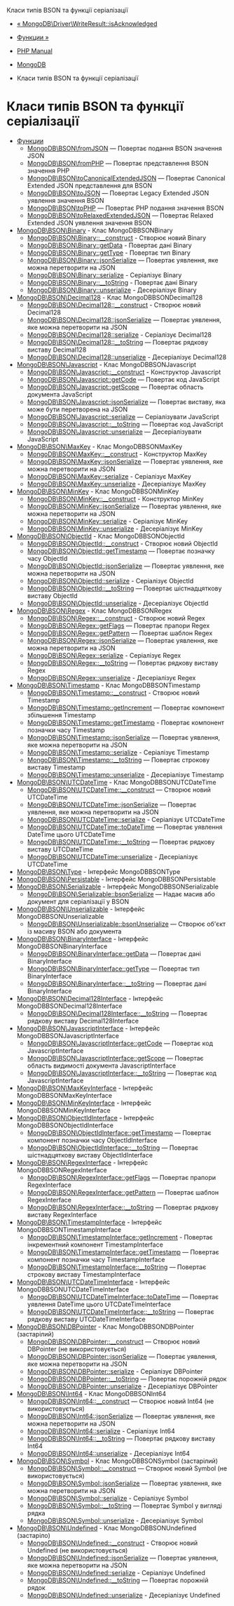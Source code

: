 Класи типів BSON та функції серіалізації

-   [« MongoDB\\Driver\\WriteResult::isAcknowledged](mongodb-driver-writeresult.isacknowledged.html)
    
-   [Функции »](ref.bson.functions.html)
    
-   [PHP Manual](index.html)
    
-   [MongoDB](set.mongodb.html)
    
-   Класи типів BSON та функції серіалізації
    

# Класи типів BSON та функції серіалізації

-   [Функции](ref.bson.functions.html)
    -   [MongoDB\\BSON\\fromJSON](function.mongodb.bson-fromjson.html) — Повертає подання BSON значення JSON
    -   [MongoDB\\BSON\\fromPHP](function.mongodb.bson-fromphp.html) — Повертає представлення BSON значення PHP
    -   [MongoDB\\BSON\\toCanonicalExtendedJSON](function.mongodb.bson-tocanonicalextendedjson.html) — Повертає Canonical Extended JSON представлення для BSON
    -   [MongoDB\\BSON\\toJSON](function.mongodb.bson-tojson.html) — Повертає Legacy Extended JSON уявлення значення BSON
    -   [MongoDB\\BSON\\toPHP](function.mongodb.bson-tophp.html) — Повертає PHP подання значення BSON
    -   [MongoDB\\BSON\\toRelaxedExtendedJSON](function.mongodb.bson-torelaxedextendedjson.html) — Повертає Relaxed Extended JSON уявлення значення BSON
-   [MongoDB\\BSON\\Binary](class.mongodb-bson-binary.html) - Клас MongoDBBSONBinary
    -   [MongoDB\\BSON\\Binary::\_\_construct](mongodb-bson-binary.construct.html) - Створює новий Binary
    -   [MongoDB\\BSON\\Binary::getData](mongodb-bson-binary.getdata.html) - Повертає дані Binary
    -   [MongoDB\\BSON\\Binary::getType](mongodb-bson-binary.gettype.html) - Повертає тип Binary
    -   [MongoDB\\BSON\\Binary::jsonSerialize](mongodb-bson-binary.jsonserialize.html) — Повертає уявлення, яке можна перетворити на JSON
    -   [MongoDB\\BSON\\Binary::serialize](mongodb-bson-binary.serialize.html) - Серіалізує Binary
    -   [MongoDB\\BSON\\Binary::\_\_toString](mongodb-bson-binary.tostring.html) - Повертає дані Binary
    -   [MongoDB\\BSON\\Binary::unserialize](mongodb-bson-binary.unserialize.html) - Десеріалізує Binary
-   [MongoDB\\BSON\\Decimal128](class.mongodb-bson-decimal128.html) - Клас MongoDBBSONDecimal128
    -   [MongoDB\\BSON\\Decimal128::\_\_construct](mongodb-bson-decimal128.construct.html) - Створює новий Decimal128
    -   [MongoDB\\BSON\\Decimal128::jsonSerialize](mongodb-bson-decimal128.jsonserialize.html) — Повертає уявлення, яке можна перетворити на JSON
    -   [MongoDB\\BSON\\Decimal128::serialize](mongodb-bson-decimal128.serialize.html) - Серіалізує Decimal128
    -   [MongoDB\\BSON\\Decimal128::\_\_toString](mongodb-bson-decimal128.tostring.html) — Повертає рядкову виставу Decimal128
    -   [MongoDB\\BSON\\Decimal128::unserialize](mongodb-bson-decimal128.unserialize.html) - Десеріалізує Decimal128
-   [MongoDB\\BSON\\Javascript](class.mongodb-bson-javascript.html) - Клас MongoDBBSONJavascript
    -   [MongoDB\\BSON\\Javascript::\_\_construct](mongodb-bson-javascript.construct.html) - Конструктор Javascript
    -   [MongoDB\\BSON\\Javascript::getCode](mongodb-bson-javascript.getcode.html) — Повертає код JavaScript
    -   [MongoDB\\BSON\\Javascript::getScope](mongodb-bson-javascript.getscope.html) — Повертає область документа JavaScript
    -   [MongoDB\\BSON\\Javascript::jsonSerialize](mongodb-bson-javascript.jsonserialize.html) — Повертає виставу, яка може бути перетворена на JSON
    -   [MongoDB\\BSON\\Javascript::serialize](mongodb-bson-javascript.serialize.html) — Серіалізувати JavaScript
    -   [MongoDB\\BSON\\Javascript::\_\_toString](mongodb-bson-javascript.tostring.html) — Повертає код JavaScript
    -   [MongoDB\\BSON\\Javascript::unserialize](mongodb-bson-javascript.unserialize.html) — Десеріалізувати JavaScript
-   [MongoDB\\BSON\\MaxKey](class.mongodb-bson-maxkey.html) - Клас MongoDBBSONMaxKey
    -   [MongoDB\\BSON\\MaxKey::\_\_construct](mongodb-bson-maxkey.construct.html) - Конструктор MaxKey
    -   [MongoDB\\BSON\\MaxKey::jsonSerialize](mongodb-bson-maxkey.jsonserialize.html) — Повертає уявлення, яке можна перетворити на JSON
    -   [MongoDB\\BSON\\MaxKey::serialize](mongodb-bson-maxkey.serialize.html) - Серіалізує MaxKey
    -   [MongoDB\\BSON\\MaxKey::unserialize](mongodb-bson-maxkey.unserialize.html) - Десеріалізує MaxKey
-   [MongoDB\\BSON\\MinKey](class.mongodb-bson-minkey.html) - Клас MongoDBBSONMinKey
    -   [MongoDB\\BSON\\MinKey::\_\_construct](mongodb-bson-minkey.construct.html) - Конструктор MinKey
    -   [MongoDB\\BSON\\MinKey::jsonSerialize](mongodb-bson-minkey.jsonserialize.html) — Повертає уявлення, яке можна перетворити на JSON
    -   [MongoDB\\BSON\\MinKey::serialize](mongodb-bson-minkey.serialize.html) - Серіалізує MinKey
    -   [MongoDB\\BSON\\MinKey::unserialize](mongodb-bson-minkey.unserialize.html) - Десеріалізує MinKey
-   [MongoDB\\BSON\\ObjectId](class.mongodb-bson-objectid.html) - Клас MongoDBBSONObjectId
    -   [MongoDB\\BSON\\ObjectId::\_\_construct](mongodb-bson-objectid.construct.html) - Створює новий ObjectId
    -   [MongoDB\\BSON\\ObjectId::getTimestamp](mongodb-bson-objectid.gettimestamp.html) — Повертає позначку часу ObjectId
    -   [MongoDB\\BSON\\ObjectId::jsonSerialize](mongodb-bson-objectid.jsonserialize.html) — Повертає уявлення, яке можна перетворити на JSON
    -   [MongoDB\\BSON\\ObjectId::serialize](mongodb-bson-objectid.serialize.html) - Серіалізує ObjectId
    -   [MongoDB\\BSON\\ObjectId::\_\_toString](mongodb-bson-objectid.tostring.html) — Повертає шістнадцяткову виставу ObjectId
    -   [MongoDB\\BSON\\ObjectId::unserialize](mongodb-bson-objectid.unserialize.html) - Десеріалізує ObjectId
-   [MongoDB\\BSON\\Regex](class.mongodb-bson-regex.html) - Клас MongoDBBSONRegex
    -   [MongoDB\\BSON\\Regex::\_\_construct](mongodb-bson-regex.construct.html) - Створює новий Regex
    -   [MongoDB\\BSON\\Regex::getFlags](mongodb-bson-regex.getflags.html) — Повертає прапори Regex
    -   [MongoDB\\BSON\\Regex::getPattern](mongodb-bson-regex.getpattern.html) — Повертає шаблон Regex
    -   [MongoDB\\BSON\\Regex::jsonSerialize](mongodb-bson-regex.jsonserialize.html) — Повертає уявлення, яке можна перетворити на JSON
    -   [MongoDB\\BSON\\Regex::serialize](mongodb-bson-regex.serialize.html) - Серіалізує Regex
    -   [MongoDB\\BSON\\Regex::\_\_toString](mongodb-bson-regex.tostring.html) — Повертає рядкову виставу Regex
    -   [MongoDB\\BSON\\Regex::unserialize](mongodb-bson-regex.unserialize.html) - Десеріалізує Regex
-   [MongoDB\\BSON\\Timestamp](class.mongodb-bson-timestamp.html) - Клас MongoDBBSONTimestamp
    -   [MongoDB\\BSON\\Timestamp::\_\_construct](mongodb-bson-timestamp.construct.html) - Створює новий Timestamp
    -   [MongoDB\\BSON\\Timestamp::getIncrement](mongodb-bson-timestamp.getincrement.html) — Повертає компонент збільшення Timestamp
    -   [MongoDB\\BSON\\Timestamp::getTimestamp](mongodb-bson-timestamp.gettimestamp.html) - Повертає компонент позначки часу Timestamp
    -   [MongoDB\\BSON\\Timestamp::jsonSerialize](mongodb-bson-timestamp.jsonserialize.html) — Повертає уявлення, яке можна перетворити на JSON
    -   [MongoDB\\BSON\\Timestamp::serialize](mongodb-bson-timestamp.serialize.html) - Серіалізує Timestamp
    -   [MongoDB\\BSON\\Timestamp::\_\_toString](mongodb-bson-timestamp.tostring.html) — Повертає строкову виставу Timestamp
    -   [MongoDB\\BSON\\Timestamp::unserialize](mongodb-bson-timestamp.unserialize.html) - Десеріалізує Timestamp
-   [MongoDB\\BSON\\UTCDateTime](class.mongodb-bson-utcdatetime.html) - Клас MongoDBBSONUTCDateTime
    -   [MongoDB\\BSON\\UTCDateTime::\_\_construct](mongodb-bson-utcdatetime.construct.html) — Створює новий UTCDateTime
    -   [MongoDB\\BSON\\UTCDateTime::jsonSerialize](mongodb-bson-utcdatetime.jsonserialize.html) — Повертає уявлення, яке можна перетворити на JSON
    -   [MongoDB\\BSON\\UTCDateTime::serialize](mongodb-bson-utcdatetime.serialize.html) - Серіалізує UTCDateTime
    -   [MongoDB\\BSON\\UTCDateTime::toDateTime](mongodb-bson-utcdatetime.todatetime.html) — Повертає уявлення DateTime цього UTCDateTime
    -   [MongoDB\\BSON\\UTCDateTime::\_\_toString](mongodb-bson-utcdatetime.tostring.html) — Повертає рядкову виставу UTCDateTime
    -   [MongoDB\\BSON\\UTCDateTime::unserialize](mongodb-bson-utcdatetime.unserialize.html) - Десеріалізує UTCDateTime
-   [MongoDB\\BSON\\Type](class.mongodb-bson-type.html) - Інтерфейс MongoDBBSONType
-   [MongoDB\\BSON\\Persistable](class.mongodb-bson-persistable.html) - Інтерфейс MongoDBBSONPersistable
-   [MongoDB\\BSON\\Serializable](class.mongodb-bson-serializable.html) - Інтерфейс MongoDBBSONSerializable
    -   [MongoDB\\BSON\\Serializable::bsonSerialize](mongodb-bson-serializable.bsonserialize.html) — Надає масив або документ для серіалізації у BSON
-   [MongoDB\\BSON\\Unserializable](class.mongodb-bson-unserializable.html) - Інтерфейс MongoDBBSONUnserializable
    -   [MongoDB\\BSON\\Unserializable::bsonUnserialize](mongodb-bson-unserializable.bsonunserialize.html) — Створює об'єкт із масиву BSON або документа
-   [MongoDB\\BSON\\BinaryInterface](class.mongodb-bson-binaryinterface.html) - Інтерфейс MongoDBBSONBinaryInterface
    -   [MongoDB\\BSON\\BinaryInterface::getData](mongodb-bson-binaryinterface.getdata.html) — Повертає дані BinaryInterface
    -   [MongoDB\\BSON\\BinaryInterface::getType](mongodb-bson-binaryinterface.gettype.html) — Повертає тип BinaryInterface
    -   [MongoDB\\BSON\\BinaryInterface::\_\_toString](mongodb-bson-binaryinterface.tostring.html) — Повертає дані BinaryInterface
-   [MongoDB\\BSON\\Decimal128Interface](class.mongodb-bson-decimal128interface.html) - Інтерфейс MongoDBBSONDecimal128Interface
    -   [MongoDB\\BSON\\Decimal128Interface::\_\_toString](mongodb-bson-decimal128interface.tostring.html) — Повертає рядкову виставу Decimal128Interface
-   [MongoDB\\BSON\\JavascriptInterface](class.mongodb-bson-javascriptinterface.html) - Інтерфейс MongoDBBSONJavascriptInterface
    -   [MongoDB\\BSON\\JavascriptInterface::getCode](mongodb-bson-javascriptinterface.getcode.html) — Повертає код JavascriptInterface
    -   [MongoDB\\BSON\\JavascriptInterface::getScope](mongodb-bson-javascriptinterface.getscope.html) — Повертає область видимості документа JavascriptInterface
    -   [MongoDB\\BSON\\JavascriptInterface::\_\_toString](mongodb-bson-javascriptinterface.tostring.html) — Повертає код JavascriptInterface
-   [MongoDB\\BSON\\MaxKeyInterface](class.mongodb-bson-maxkeyinterface.html) - Інтерфейс MongoDBBSONMaxKeyInterface
-   [MongoDB\\BSON\\MinKeyInterface](class.mongodb-bson-minkeyinterface.html) - Інтерфейс MongoDBBSONMinKeyInterface
-   [MongoDB\\BSON\\ObjectIdInterface](class.mongodb-bson-objectidinterface.html) - Інтерфейс MongoDBBSONObjectIdInterface
    -   [MongoDB\\BSON\\ObjectIdInterface::getTimestamp](mongodb-bson-objectidinterface.gettimestamp.html) — Повертає компонент позначки часу ObjectIdInterface
    -   [MongoDB\\BSON\\ObjectIdInterface::\_\_toString](mongodb-bson-objectidinterface.tostring.html) — Повертає шістнадцяткову виставу ObjectIdInterface
-   [MongoDB\\BSON\\RegexInterface](class.mongodb-bson-regexinterface.html) - Інтерфейс MongoDBBSONRegexInterface
    -   [MongoDB\\BSON\\RegexInterface::getFlags](mongodb-bson-regexinterface.getflags.html) — Повертає прапори RegexInterface
    -   [MongoDB\\BSON\\RegexInterface::getPattern](mongodb-bson-regexinterface.getpattern.html) — Повертає шаблон RegexInterface
    -   [MongoDB\\BSON\\RegexInterface::\_\_toString](mongodb-bson-regexinterface.tostring.html) — Повертає рядкову виставу RegexInterface
-   [MongoDB\\BSON\\TimestampInterface](class.mongodb-bson-timestampinterface.html) - Інтерфейс MongoDBBSONTimestampInterface
    -   [MongoDB\\BSON\\TimestampInterface::getIncrement](mongodb-bson-timestampinterface.getincrement.html) - Повертає інкрементний компонент TimestampInterface
    -   [MongoDB\\BSON\\TimestampInterface::getTimestamp](mongodb-bson-timestampinterface.gettimestamp.html) — Повертає компонент позначки часу TimestampInterface
    -   [MongoDB\\BSON\\TimestampInterface::\_\_toString](mongodb-bson-timestampinterface.tostring.html) — Повертає строкову виставу TimestampInterface
-   [MongoDB\\BSON\\UTCDateTimeInterface](class.mongodb-bson-utcdatetimeinterface.html) - Інтерфейс MongoDBBSONUTCDateTimeInterface
    -   [MongoDB\\BSON\\UTCDateTimeInterface::toDateTime](mongodb-bson-utcdatetimeinterface.todatetime.html) — Повертає уявлення DateTime цього UTCDateTimeInterface
    -   [MongoDB\\BSON\\UTCDateTimeInterface::\_\_toString](mongodb-bson-utcdatetimeinterface.tostring.html) — Повертає рядкову виставу UTCDateTimeInterface
-   [MongoDB\\BSON\\DBPointer](class.mongodb-bson-dbpointer.html) - Клас MongoDBBSONDBPointer (застарілий)
    -   [MongoDB\\BSON\\DBPointer::\_\_construct](mongodb-bson-dbpointer.construct.html) — Створює новий DBPointer (не використовується)
    -   [MongoDB\\BSON\\DBPointer::jsonSerialize](mongodb-bson-dbpointer.jsonserialize.html) — Повертає уявлення, яке можна перетворити на JSON
    -   [MongoDB\\BSON\\DBPointer::serialize](mongodb-bson-dbpointer.serialize.html) - Серіалізує DBPointer
    -   [MongoDB\\BSON\\DBPointer::\_\_toString](mongodb-bson-dbpointer.tostring.html) — Повертає порожній рядок
    -   [MongoDB\\BSON\\DBPointer::unserialize](mongodb-bson-dbpointer.unserialize.html) - Десеріалізує DBPointer
-   [MongoDB\\BSON\\Int64](class.mongodb-bson-int64.html) - Клас MongoDBBSONInt64
    -   [MongoDB\\BSON\\Int64::\_\_construct](mongodb-bson-int64.construct.html) — Створює новий Int64 (не використовується)
    -   [MongoDB\\BSON\\Int64::jsonSerialize](mongodb-bson-int64.jsonserialize.html) — Повертає уявлення, яке можна перетворити на JSON
    -   [MongoDB\\BSON\\Int64::serialize](mongodb-bson-int64.serialize.html) - Серіалізує Int64
    -   [MongoDB\\BSON\\Int64::\_\_toString](mongodb-bson-int64.tostring.html) — Повертає рядкову виставу Int64
    -   [MongoDB\\BSON\\Int64::unserialize](mongodb-bson-int64.unserialize.html) - Десеріалізує Int64
-   [MongoDB\\BSON\\Symbol](class.mongodb-bson-symbol.html) - Клас MongoDBBSONSymbol (застарілий)
    -   [MongoDB\\BSON\\Symbol::\_\_construct](mongodb-bson-symbol.construct.html) — Створює новий Symbol (не використовується)
    -   [MongoDB\\BSON\\Symbol::jsonSerialize](mongodb-bson-symbol.jsonserialize.html) — Повертає уявлення, яке можна перетворити на JSON
    -   [MongoDB\\BSON\\Symbol::serialize](mongodb-bson-symbol.serialize.html) - Серіалізує Symbol
    -   [MongoDB\\BSON\\Symbol::\_\_toString](mongodb-bson-symbol.tostring.html) — Повертає Symbol у вигляді рядка
    -   [MongoDB\\BSON\\Symbol::unserialize](mongodb-bson-symbol.unserialize.html) - Десеріалізує Symbol
-   [MongoDB\\BSON\\Undefined](class.mongodb-bson-undefined.html) - Клас MongoDBBSONUndefined (застаріло)
    -   [MongoDB\\BSON\\Undefined::\_\_construct](mongodb-bson-undefined.construct.html) - Створює новий Undefined (не використовується)
    -   [MongoDB\\BSON\\Undefined::jsonSerialize](mongodb-bson-undefined.jsonserialize.html) — Повертає уявлення, яке можна перетворити на JSON
    -   [MongoDB\\BSON\\Undefined::serialize](mongodb-bson-undefined.serialize.html) - Серіалізує Undefined
    -   [MongoDB\\BSON\\Undefined::\_\_toString](mongodb-bson-undefined.tostring.html) — Повертає порожній рядок
    -   [MongoDB\\BSON\\Undefined::unserialize](mongodb-bson-undefined.unserialize.html) - Десеріалізує Undefined